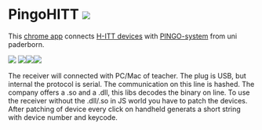 PingoHITT ![](https://avatars3.githubusercontent.com/u/3323438?v=3&s=60)
==============
This [chrome app](https://developer.chrome.com/apps/about_apps) connects [H-ITT devices](http://www.h-itt.com/k-12/student-response-systems.htm) with [PINGO-system](http://trypingo.com/de/) from uni paderborn.


![](http://www.h-itt.com/img/iCue%20BaseRF.JPG) ![](http://www.h-itt.com/images/3100_lanyard3.JPG)![](http://www.h-itt.com/images/3100_lanyard3.JPG)![](http://www.h-itt.com/images/3100_lanyard3.JPG)

The receiver will connected with PC/Mac of teacher. The plug is USB, but internal the protocol is serial.
The communication on this line is hashed. The company offers a .so and a .dll, this libs decodes the binary on line. To use the receiver without the .dll/.so in JS world you have to patch the devices. After patching of device every click on handheld generats a short string with device number and keycode.

